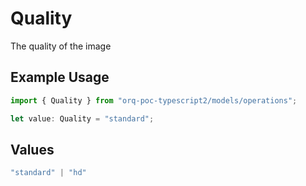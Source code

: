 # Quality

The quality of the image

## Example Usage

```typescript
import { Quality } from "orq-poc-typescript2/models/operations";

let value: Quality = "standard";
```

## Values

```typescript
"standard" | "hd"
```